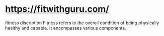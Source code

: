 # https://fitwithguru.com/
 fitness discription Fitness refers to the overall condition of being physically healthy and capable. It encompasses various components.
